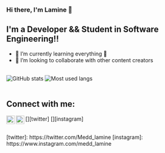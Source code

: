 ### Hi there, I'm Lamine 👋

## I'm a Developer && Student in Software Engineering!!

- 🌱 I’m currently learning everything 🤣
- 👯 I’m looking to collaborate with other content creators

<br />
<img src="https://github-readme-stats.vercel.app/api?username=brim0049&show_icons=true" alt="GitHub stats">
<img src="https://github-readme-stats.vercel.app/api/top-langs/?username=brim0049&layout=compact" alt="Most used langs">

<br />
<br />

## Connect with me:

[<img align="left" alt="brim0049 | Twitter" width="22px" src="https://cdn.jsdelivr.net/npm/simple-icons@v3/icons/twitter.svg" />][twitter]
[<img align="left" alt="brim0049 | Instagram" width="22px" src="https://cdn.jsdelivr.net/npm/simple-icons@v3/icons/instagram.svg" />][instagram]



<br />
[twitter]: https://twitter.com/Medd_lamine
[instagram]: https://www.instagram.com/medd_lamine

